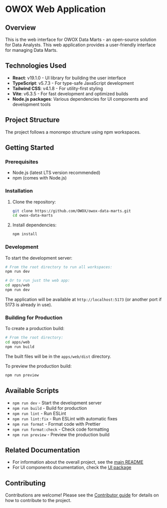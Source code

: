 # OWOX Web Application

## Overview

This is the web interface for OWOX Data Marts - an open-source solution for Data Analysts. This web application provides a user-friendly interface for managing Data Marts.

## Technologies Used

- **React**: v19.1.0 - UI library for building the user interface
- **TypeScript**: v5.7.3 - For type-safe JavaScript development
- **Tailwind CSS**: v4.1.8 - For utility-first styling
- **Vite**: v6.3.5 - For fast development and optimized builds
- **Node.js packages**: Various dependencies for UI components and development tools

## Project Structure

The project follows a monorepo structure using npm workspaces.

## Getting Started

### Prerequisites

- Node.js (latest LTS version recommended)
- npm (comes with Node.js)

### Installation

1. Clone the repository:

   ```bash
   git clone https://github.com/OWOX/owox-data-marts.git
   cd owox-data-marts
   ```

2. Install dependencies:

   ```bash
   npm install
   ```

### Development

To start the development server:

```bash
# From the root directory to run all workspaces:
npm run dev

# Or to run just the web app:
cd apps/web
npm run dev
```

The application will be available at `http://localhost:5173` (or another port if 5173 is already in use).

### Building for Production

To create a production build:

```bash
# From the root directory:
cd apps/web
npm run build
```

The built files will be in the `apps/web/dist` directory.

To preview the production build:

```bash
npm run preview
```

## Available Scripts

- `npm run dev` - Start the development server
- `npm run build` - Build for production
- `npm run lint` - Run ESLint
- `npm run lint:fix` - Run ESLint with automatic fixes
- `npm run format` - Format code with Prettier
- `npm run format:check` - Check code formatting
- `npm run preview` - Preview the production build

## Related Documentation

- For information about the overall project, see the [main README](../../README.md)
- For UI components documentation, check the [UI package](../../packages/ui)

## Contributing

Contributions are welcome! Please see the [Contributor guide](../../packages/connectors/CONTRIBUTING.md) for details on how to contribute to the project.
